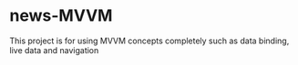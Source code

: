 # news-MVVM
This project is for using MVVM concepts completely such as data binding, live data and navigation
